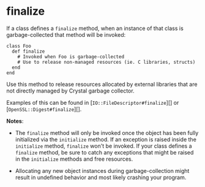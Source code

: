 # finalize

If a class defines a `finalize` method, when an instance of that class is
garbage-collected that method will be invoked:

```crystal
class Foo
  def finalize
    # Invoked when Foo is garbage-collected
    # Use to release non-managed resources (ie. C libraries, structs)
  end
end
```

Use this method to release resources allocated by external libraries that are
not directly managed by Crystal garbage collector.

Examples of this can be found in [`IO::FileDescriptor#finalize`][]
or [`OpenSSL::Digest#finalize`][].

**Notes**:

- The `finalize` method will only be invoked once the object has been
fully initialized via the `initialize` method. If an exception is raised
inside the `initialize` method, `finalize` won't be invoked. If your class
defines a `finalize` method, be sure to catch any exceptions that might be
raised in the `initialize` methods and free resources.

- Allocating any new object instances during garbage-collection might result
in undefined behavior and most likely crashing your program.
